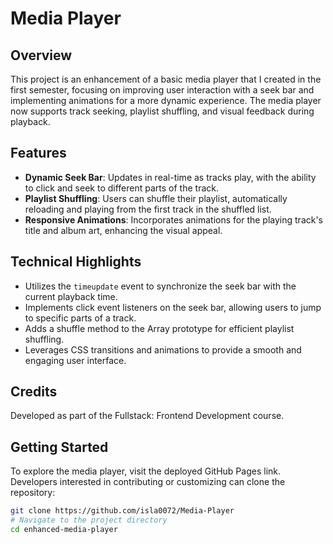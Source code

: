# Media Player

## Overview
This project is an enhancement of a basic media player that I created in the first semester, focusing on improving user interaction with a seek bar and implementing animations for a more dynamic experience. The media player now supports track seeking, playlist shuffling, and visual feedback during playback.

## Features
- **Dynamic Seek Bar**: Updates in real-time as tracks play, with the ability to click and seek to different parts of the track.
- **Playlist Shuffling**: Users can shuffle their playlist, automatically reloading and playing from the first track in the shuffled list.
- **Responsive Animations**: Incorporates animations for the playing track's title and album art, enhancing the visual appeal.

## Technical Highlights
- Utilizes the `timeupdate` event to synchronize the seek bar with the current playback time.
- Implements click event listeners on the seek bar, allowing users to jump to specific parts of a track.
- Adds a shuffle method to the Array prototype for efficient playlist shuffling.
- Leverages CSS transitions and animations to provide a smooth and engaging user interface.
  
## Credits
Developed as part of the Fullstack: Frontend Development course.

## Getting Started
To explore the media player, visit the deployed GitHub Pages link. Developers interested in contributing or customizing can clone the repository:

```bash
git clone https://github.com/isla0072/Media-Player
# Navigate to the project directory
cd enhanced-media-player
